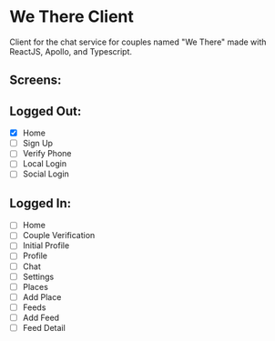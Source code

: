 # We There Client

Client for the chat service for couples named "We There" made with ReactJS, Apollo, and Typescript.


## Screens:

## Logged Out:

- [x] Home
- [ ] Sign Up
- [ ] Verify Phone
- [ ] Local Login
- [ ] Social Login

## Logged In:

- [ ] Home
- [ ] Couple Verification
- [ ] Initial Profile
- [ ] Profile
- [ ] Chat
- [ ] Settings
- [ ] Places
- [ ] Add Place
- [ ] Feeds
- [ ] Add Feed
- [ ] Feed Detail
